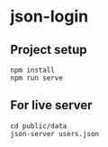 # json-login

## Project setup
```
npm install
npm run serve
```
## For live server
```
cd public/data
json-server users.json
```


